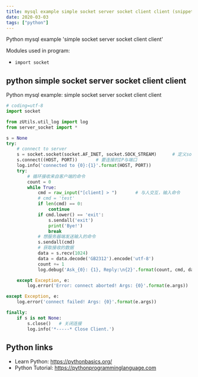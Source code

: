 ```yaml
---
title: mysql example simple socket server socket client client (snippet)
date: 2020-03-03
tags: ["python"]
---
```

Python mysql example 'simple socket server socket client client'


Modules used in program: 
* `import socket`

## python simple socket server socket client client

Python mysql example: simple socket server socket client client

```python
# coding=utf-8
import socket

from zUtils.util_log import log
from server_socket import *

s = None
try:
    # connect to server
    s = socket.socket(socket.AF_INET, socket.SOCK_STREAM)      # 定义socket类型，网络通信，TCP
    s.connect((HOST, PORT))       # 要连接的IP与端口
    log.info('connected to {0}:{1}'.format(HOST, PORT))
    try:
        # 循环接收来自客户端的命令
        count = 0
        while True:
            cmd = raw_input("[client] > ")       # 与人交互，输入命令
            # cmd = 'test'
            if len(cmd) == 0:
                continue
            if cmd.lower() == 'exit':
                s.sendall('exit')
                print('Bye!')
                break
            # 想服务器端发送输入的命令
            s.sendall(cmd)
            # 获取接收的数据
            data = s.recv(1024)
            data = data.decode('GB2312').encode('utf-8')
            count += 1
            log.debug('Ask_{0}: {1}, Reply:\n{2}'.format(count, cmd, data))

    except Exception, e:
        log.error('Error: connect aborted! Args: {0}'.format(e.args))

except Exception, e:
    log.error('connect failed! Args: {0}'.format(e.args))

finally:
    if s is not None:
        s.close()   # 关闭连接
        log.info('*-----* Close Client.')


```

## Python links

- Learn Python: https://pythonbasics.org/
- Python Tutorial: https://pythonprogramminglanguage.com
